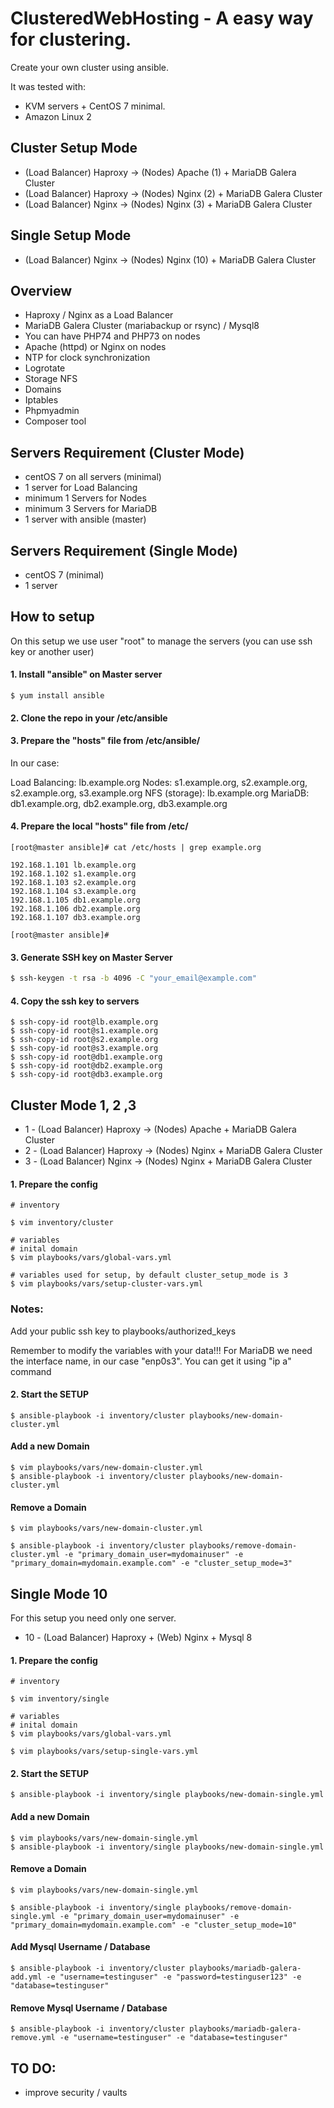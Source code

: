# ClusteredWebHosting - A easy way for clustering.

Create your own cluster using ansible.

It was tested with:
-  KVM servers + CentOS 7 minimal.
-  Amazon Linux 2


## Cluster Setup Mode
- (Load Balancer) Haproxy -> (Nodes) Apache (1) + MariaDB Galera Cluster
- (Load Balancer) Haproxy -> (Nodes) Nginx (2) + MariaDB Galera Cluster
- (Load Balancer) Nginx -> (Nodes) Nginx (3) + MariaDB Galera Cluster

## Single Setup Mode
- (Load Balancer) Nginx -> (Nodes) Nginx (10) + MariaDB Galera Cluster

## Overview
- Haproxy / Nginx as a Load Balancer
- MariaDB Galera Cluster (mariabackup or rsync) / Mysql8
- You can have PHP74 and PHP73 on nodes
- Apache (httpd) or Nginx on nodes
- NTP for clock synchronization
- Logrotate
- Storage NFS
- Domains
- Iptables
- Phpmyadmin
- Composer tool

## Servers Requirement (Cluster Mode)
- centOS 7 on all servers (minimal)
- 1 server for Load Balancing
- minimum 1  Servers for Nodes
- minimum 3 Servers for MariaDB
- 1 server with ansible (master)

## Servers Requirement (Single Mode)
- centOS 7 (minimal)
- 1 server

## How to setup

On this setup we use user "root" to manage the servers (you can use ssh key or another user)

#### 1. Install "ansible" on Master server
```
$ yum install ansible
```

#### 2. Clone the repo in your /etc/ansible

#### 3. Prepare the "hosts" file from /etc/ansible/

In our case:

Load Balancing: lb.example.org
Nodes: s1.example.org, s2.example.org, s2.example.org, s3.example.org
NFS (storage): lb.example.org
MariaDB: db1.example.org, db2.example.org, db3.example.org

#### 4. Prepare the local "hosts" file from /etc/

```
[root@master ansible]# cat /etc/hosts | grep example.org

192.168.1.101 lb.example.org
192.168.1.102 s1.example.org
192.168.1.103 s2.example.org
192.168.1.104 s3.example.org
192.168.1.105 db1.example.org
192.168.1.106 db2.example.org
192.168.1.107 db3.example.org

[root@master ansible]#
````


#### 3. Generate SSH key on Master Server

```sh
$ ssh-keygen -t rsa -b 4096 -C "your_email@example.com"
```

#### 4. Copy the ssh key to servers

```
$ ssh-copy-id root@lb.example.org
$ ssh-copy-id root@s1.example.org
$ ssh-copy-id root@s2.example.org
$ ssh-copy-id root@s3.example.org
$ ssh-copy-id root@db1.example.org
$ ssh-copy-id root@db2.example.org
$ ssh-copy-id root@db3.example.org
```

## Cluster Mode 1, 2 ,3

- 1 - (Load Balancer) Haproxy -> (Nodes) Apache + MariaDB Galera Cluster
- 2 - (Load Balancer) Haproxy -> (Nodes) Nginx + MariaDB Galera Cluster
- 3 - (Load Balancer) Nginx -> (Nodes) Nginx + MariaDB Galera Cluster


#### 1. Prepare the config

```
# inventory 

$ vim inventory/cluster

# variables
# inital domain
$ vim playbooks/vars/global-vars.yml

# variables used for setup, by default cluster_setup_mode is 3
$ vim playbooks/vars/setup-cluster-vars.yml

```

### Notes: 

Add your public ssh key to playbooks/authorized_keys

Remember to modify the variables with your data!!!
For MariaDB we need the interface name, in our case "enp0s3". You can get it using "ip a" command

#### 2. Start the SETUP

```
$ ansible-playbook -i inventory/cluster playbooks/new-domain-cluster.yml
```

#### Add a new Domain

```
$ vim playbooks/vars/new-domain-cluster.yml
$ ansible-playbook -i inventory/cluster playbooks/new-domain-cluster.yml

```

#### Remove a Domain

```
$ vim playbooks/vars/new-domain-cluster.yml

$ ansible-playbook -i inventory/cluster playbooks/remove-domain-cluster.yml -e "primary_domain_user=mydomainuser" -e "primary_domain=mydomain.example.com" -e "cluster_setup_mode=3"

```

## Single Mode 10
For this setup you need only one server.

- 10 - (Load Balancer) Haproxy + (Web) Nginx + Mysql 8


#### 1. Prepare the config

```
# inventory 

$ vim inventory/single

# variables
# inital domain
$ vim playbooks/vars/global-vars.yml

$ vim playbooks/vars/setup-single-vars.yml

```

#### 2. Start the SETUP

```
$ ansible-playbook -i inventory/single playbooks/new-domain-single.yml
```

#### Add a new Domain

```
$ vim playbooks/vars/new-domain-single.yml
$ ansible-playbook -i inventory/single playbooks/new-domain-single.yml

```

#### Remove a Domain

```
$ vim playbooks/vars/new-domain-single.yml

$ ansible-playbook -i inventory/single playbooks/remove-domain-single.yml -e "primary_domain_user=mydomainuser" -e "primary_domain=mydomain.example.com" -e "cluster_setup_mode=10"

```

#### Add Mysql Username / Database

```
$ ansible-playbook -i inventory/cluster playbooks/mariadb-galera-add.yml -e "username=testinguser" -e "password=testinguser123" -e "database=testinguser"
```

#### Remove Mysql Username / Database

```
$ ansible-playbook -i inventory/cluster playbooks/mariadb-galera-remove.yml -e "username=testinguser" -e "database=testinguser"
```

## TO DO:
- improve security / vaults